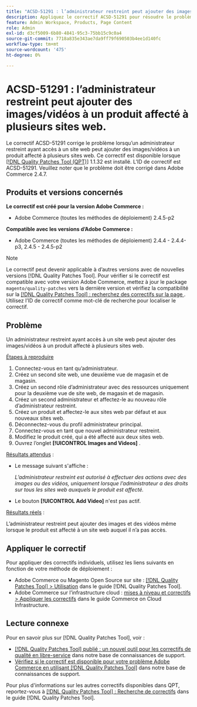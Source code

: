 ```yaml
---
title: "ACSD-51291 : l’administrateur restreint peut ajouter des images/vidéos au produit affecté à plusieurs sites web"
description: Appliquez le correctif ACSD-51291 pour résoudre le problème Adobe Commerce en raison duquel un administrateur restreint ayant accès à un site web peut ajouter des images/vidéos à un produit affecté à plusieurs sites web.
feature: Admin Workspace, Products, Page Content
role: Admin
exl-id: d3cf5009-6b80-4841-95c3-75bb15c9c0a4
source-git-commit: 7718a835e343ae7da9ff79f690503b4ee1d140fc
workflow-type: tm+mt
source-wordcount: '475'
ht-degree: 0%

---
```


# ACSD-51291 : l’administrateur restreint peut ajouter des images/vidéos à un produit affecté à plusieurs sites web.

Le correctif ACSD-51291 corrige le problème lorsqu’un administrateur restreint ayant accès à un site web peut ajouter des images/vidéos à un produit affecté à plusieurs sites web. Ce correctif est disponible lorsque [[!DNL Quality Patches Tool (QPT)]](/help/announcements/adobe-commerce-announcements/magento-quality-patches-released-new-tool-to-self-serve-quality-patches.md) 1.1.32 est installé. L’ID de correctif est ACSD-51291. Veuillez noter que le problème doit être corrigé dans Adobe Commerce 2.4.7.

## Produits et versions concernés

**Le correctif est créé pour la version Adobe Commerce :**

* Adobe Commerce (toutes les méthodes de déploiement) 2.4.5-p2

**Compatible avec les versions d’Adobe Commerce :**

* Adobe Commerce (toutes les méthodes de déploiement) 2.4.4 - 2.4.4-p3, 2.4.5 - 2.4.5-p2

>[!NOTE]
>
>Le correctif peut devenir applicable à d’autres versions avec de nouvelles versions [!DNL Quality Patches Tool]. Pour vérifier si le correctif est compatible avec votre version Adobe Commerce, mettez à jour le package `magento/quality-patches` vers la dernière version et vérifiez la compatibilité sur la [[!DNL Quality Patches Tool] : recherchez des correctifs sur la page ](https://experienceleague.adobe.com/tools/commerce-quality-patches/index.html?lang=fr). Utilisez l’ID de correctif comme mot-clé de recherche pour localiser le correctif.

## Problème

Un administrateur restreint ayant accès à un site web peut ajouter des images/vidéos à un produit affecté à plusieurs sites web.

<u>Étapes à reproduire</u>

1. Connectez-vous en tant qu’administrateur.
1. Créez un second site web, une deuxième vue de magasin et de magasin.
1. Créez un second rôle d’administrateur avec des ressources uniquement pour la deuxième vue de site web, de magasin et de magasin.
1. Créez un second administrateur et affectez-le au nouveau rôle d’administrateur restreint.
1. Créez un produit et affectez-le aux sites web par défaut et aux nouveaux sites web.
1. Déconnectez-vous du profil administrateur principal.
1. Connectez-vous en tant que nouvel administrateur restreint.
1. Modifiez le produit créé, qui a été affecté aux deux sites web.
1. Ouvrez l’onglet **[!UICONTROL Images and Videos]** .

<u>Résultats attendus</u> :

* Le message suivant s&#39;affiche :

  *L’administrateur restreint est autorisé à effectuer des actions avec des images ou des vidéos, uniquement lorsque l’administrateur a des droits sur tous les sites web auxquels le produit est affecté.*

* Le bouton **[!UICONTROL Add Video]** n&#39;est pas actif.

<u>Résultats réels</u> :

L’administrateur restreint peut ajouter des images et des vidéos même lorsque le produit est affecté à un site web auquel il n’a pas accès.

## Appliquer le correctif

Pour appliquer des correctifs individuels, utilisez les liens suivants en fonction de votre méthode de déploiement :

* Adobe Commerce ou Magento Open Source sur site : [[!DNL Quality Patches Tool] > Utilisation](https://experienceleague.adobe.com/docs/commerce-operations/tools/quality-patches-tool/usage.html?lang=fr) dans le guide [!DNL Quality Patches Tool].
* Adobe Commerce sur l’infrastructure cloud : [mises à niveau et correctifs > Appliquer les correctifs](https://experienceleague.adobe.com/docs/commerce-cloud-service/user-guide/develop/upgrade/apply-patches.html?lang=fr) dans le guide Commerce on Cloud Infrastructure.

## Lecture connexe

Pour en savoir plus sur [!DNL Quality Patches Tool], voir :

* [[!DNL Quality Patches Tool] publié : un nouvel outil pour les correctifs de qualité en libre-service](/help/announcements/adobe-commerce-announcements/magento-quality-patches-released-new-tool-to-self-serve-quality-patches.md) dans notre base de connaissances de support.
* [Vérifiez si le correctif est disponible pour votre problème Adobe Commerce en utilisant  [!DNL Quality Patches Tool]](/help/support-tools/patches-available-in-qpt-tool/check-patch-for-magento-issue-with-magento-quality-patches.md) dans notre base de connaissances de support.

Pour plus d&#39;informations sur les autres correctifs disponibles dans QPT, reportez-vous à [[!DNL Quality Patches Tool] : Recherche de correctifs](https://experienceleague.adobe.com/tools/commerce-quality-patches/index.html?lang=fr) dans le guide [!DNL Quality Patches Tool].
